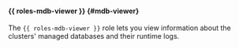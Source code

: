 #### {{ roles-mdb-viewer }} {#mdb-viewer}

The `{{ roles-mdb-viewer }}` role lets you view information about the clusters' managed databases and their runtime logs.